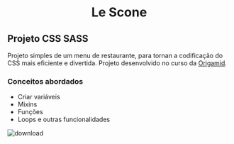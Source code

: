 # <p align="center"> Le Scone </p>

## Projeto CSS SASS

Projeto simples de um menu de restaurante, para tornan a codificação do CSS mais eficiente e divertida. Projeto desenvolvido no curso da [Origamid](https://www.origamid.com/).



### Conceitos abordados
- Criar variáveis
- Mixins
- Funções
- Loops e outras funcionalidades

![download](https://user-images.githubusercontent.com/102761014/208755662-0b49e578-360b-4077-8298-229dfe9efd41.png)
